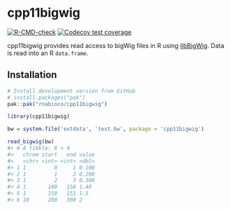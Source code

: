 
# cpp11bigwig

<!-- badges: start -->

[![R-CMD-check](https://github.com/rnabioco/cpp11bigwig/actions/workflows/R-CMD-check.yaml/badge.svg)](https://github.com/rnabioco/cpp11bigwig/actions/workflows/R-CMD-check.yaml)
[![Codecov test
coverage](https://codecov.io/gh/rnabioco/cpp11bigwig/graph/badge.svg)](https://app.codecov.io/gh/rnabioco/cpp11bigwig)
<!-- badges: end -->

cpp11bigwig provides read access to bigWig files in R using
[libBigWig](https://github.com/dpryan79/libBigWig). Data is read into an
R `data.frame`.

## Installation

<div class=".pkgdown-devel">

``` r
# Install development version from GitHub
# install.packages("pak")
pak::pak("rnabioco/cpp11bigwig")
```

</div>

``` r
library(cpp11bigwig)

bw = system.file('extdata', 'test.bw', package = 'cpp11bigwig')

read_bigwig(bw)
#> # A tibble: 6 × 4
#>   chrom start   end value
#>   <chr> <int> <int> <dbl>
#> 1 1         0     1 0.100
#> 2 1         1     2 0.200
#> 3 1         2     3 0.300
#> 4 1       100   150 1.40 
#> 5 1       150   151 1.5  
#> 6 10      200   300 2
```
